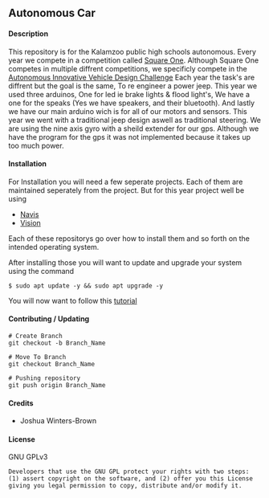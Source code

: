 ## Autonomous Car
#### Description
This repository is for the Kalamzoo public high schools autonomous. Every year we compete in a competition called [Square One](http://www.squareonenetwork.org/). Although Square One competes in multiple diffrent competitions, we specificly compete in the [Autonomous Innovative Vehicle Design Challenge](http://www.squareonenetwork.org/innovative-vehicle-design/autonomous-innovative-vehicle-design-challenge/) Each year the task's are diffrent but the goal is the same, To re engineer a power jeep. This year we used three arduinos, One for led ie brake lights & flood light's, We have a one for the speaks (Yes we have speakers, and their bluetooth). And lastly we have our main arduino wich is for all of our motors and sensors. This year we went with a traditional jeep design aswell as traditional steering. We are using the nine axis gyro with a sheild extender for our gps. Although we have the program for the gps it was not implemented because it takes up too much power.

#### Installation
For Installation you will need a few seperate projects. Each of them are maintained seperately from the project. But for this year project well be using

- [Navis](https://github.com/winters-brown/Navis)
- [Vision](https://github.com/winters-brown/Vision)

Each of these repositorys go over how to install them and so forth on the intended operating system.

After installing those you will want to update and upgrade your system using the command

```
$ sudo apt update -y && sudo apt upgrade -y
```

You will now want to follow this [tutorial](https://www.raspberrypi.org/documentation/configuration/wireless/access-point.md)



#### Contributing / Updating
```
# Create Branch
git checkout -b Branch_Name

# Move To Branch
git checkout Branch_Name

# Pushing repository
git push origin Branch_Name
```

#### Credits
  - Joshua Winters-Brown

#### License
GNU GPLv3

```
Developers that use the GNU GPL protect your rights with two steps:
(1) assert copyright on the software, and (2) offer you this License
giving you legal permission to copy, distribute and/or modify it.
```
